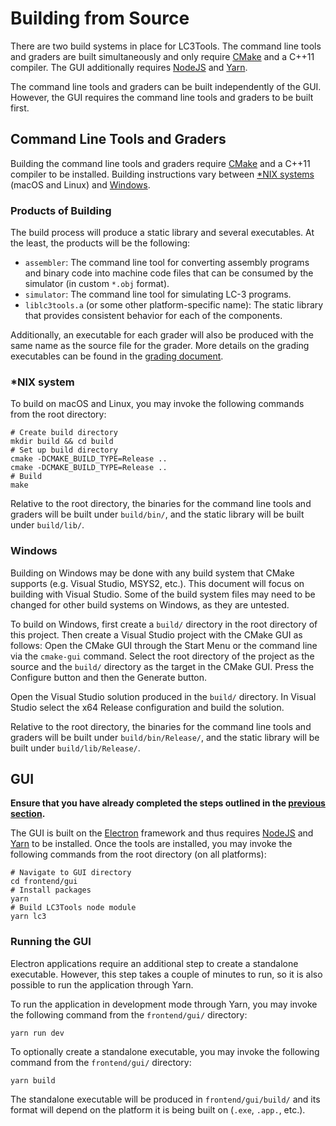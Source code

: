 # Building from Source

There are two build systems in place for LC3Tools. The command line tools and
graders are built simultaneously and only require [CMake](https://cmake.org) and
a C++11 compiler. The GUI additionally requires
[NodeJS](https://nodejs.org/en/) and [Yarn](https://yarnpkg.com/en/).

The command line tools and graders can be built independently of the GUI.
However, the GUI requires the command line tools and graders to be built first.

## Command Line Tools and Graders
Building the command line tools and graders require [CMake](https://cmake.org) 
and a C++11 compiler to be installed. Building instructions vary between
[*NIX systems](BUILD.md#nix-system) (macOS and Linux) and
[Windows](BUILD.md#windows).


### Products of Building
The build process will produce a static library and several executables. At
the least, the products will be the following:

* `assembler`: The command line tool for converting assembly programs and
  binary code into machine code files that can be consumed by the simulator
  (in custom `*.obj` format).
* `simulator`: The command line tool for simulating LC-3 programs.
* `liblc3tools.a` (or some other platform-specific name): The
  static library that provides consistent behavior for each of the components.

Additionally, an executable for each grader will also be produced with the same
name as the source file for the grader. More details on the grading executables
can be found in the [grading document](GRADE.md).

### *NIX system
To build on macOS and Linux, you may invoke the following commands from the
root directory:

```
# Create build directory
mkdir build && cd build
# Set up build directory
cmake -DCMAKE_BUILD_TYPE=Release ..
cmake -DCMAKE_BUILD_TYPE=Release ..
# Build
make
```

Relative to the root directory, the binaries for the command line tools and 
graders will be built under `build/bin/`, and the static library will be built
under `build/lib/`.

### Windows
Building on Windows may be done with any build system that CMake supports (e.g.
Visual Studio, MSYS2, etc.). This document will focus on building with Visual
Studio. Some of the build system files may need to be changed for other build
systems on Windows, as they are untested.

To build on Windows, first create a `build/` directory in the root directory of
this project. Then create a Visual Studio project with the CMake GUI as
follows: Open the CMake GUI through the Start Menu or the command line via the
`cmake-gui` command. Select the root directory of the project as the source and 
the `build/` directory as the target in the CMake GUI. Press the Configure 
button and then the Generate button.

Open the Visual Studio solution produced in the `build/` directory. In Visual
Studio select the x64 Release configuration and build the solution.

Relative to the root directory, the binaries for the command line tools and
graders will be built under `build/bin/Release/`, and the static library will
be built under `build/lib/Release/`.

## GUI
**Ensure that you have already completed the steps outlined in the
[previous section](BUILD.md#command-line-tools-and-graders).**

The GUI is built on the [Electron](https://electronjs.org/) framework and thus
requires [NodeJS](https://nodejs.org/en/) and [Yarn](https://yarnpkg.com/en/) to
be installed. Once the tools are installed, you may invoke the following
commands from the root directory (on all platforms):

```
# Navigate to GUI directory
cd frontend/gui
# Install packages
yarn
# Build LC3Tools node module
yarn lc3
```

### Running the GUI
Electron applications require an additional step to create a standalone
executable. However, this step takes a couple of minutes to run, so it is
also possible to run the application through Yarn.

To run the application in development mode through Yarn, you may invoke the
following command from the `frontend/gui/` directory:

```
yarn run dev
```

To optionally create a standalone executable, you may invoke the following
command from the `frontend/gui/` directory:

```
yarn build
```

The standalone executable will be produced in `frontend/gui/build/` and its
format will depend on the platform it is being built on (`.exe`, `.app.`, etc.).